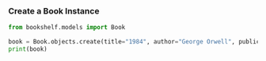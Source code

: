 ### Create a Book Instance

```python
from bookshelf.models import Book

book = Book.objects.create(title="1984", author="George Orwell", publication_year=1949)
print(book)
